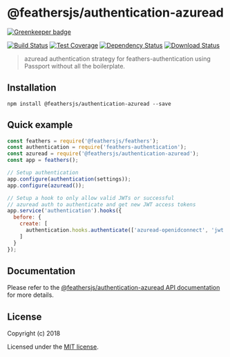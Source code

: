 # @feathersjs/authentication-azuread

[![Greenkeeper badge](https://badges.greenkeeper.io/feathersjs/authentication-azuread.svg)](https://greenkeeper.io/)

[![Build Status](https://travis-ci.org/feathersjs/authentication-azuread.png?branch=master)](https://travis-ci.org/feathersjs/authentication-azuread)
[![Test Coverage](https://api.codeclimate.com/v1/badges/d948ae0f5b7572578d5a/test_coverage)](https://codeclimate.com/github/feathersjs/authentication-azuread/test_coverage)
[![Dependency Status](https://img.shields.io/david/feathersjs/authentication-azuread.svg?style=flat-square)](https://david-dm.org/feathersjs/authentication-azuread)
[![Download Status](https://img.shields.io/npm/dm/@feathersjs/authentication-azuread.svg?style=flat-square)](https://www.npmjs.com/package/@feathersjs/authentication-azuread)

> azuread authentication strategy for feathers-authentication using Passport without all the boilerplate.

## Installation

```
npm install @feathersjs/authentication-azuread --save
```

## Quick example

```js
const feathers = require('@feathersjs/feathers');
const authentication = require('feathers-authentication');
const azuread = require('@feathersjs/authentication-azuread');
const app = feathers();

// Setup authentication
app.configure(authentication(settings));
app.configure(azuread());

// Setup a hook to only allow valid JWTs or successful 
// azuread auth to authenticate and get new JWT access tokens
app.service('authentication').hooks({
  before: {
    create: [
      authentication.hooks.authenticate(['azuread-openidconnect', 'jwt'])
    ]
  }
});
```

## Documentation

Please refer to the [@feathersjs/authentication-azuread API documentation](https://docs.feathersjs.com/api/authentication/azuread.html) for more details.

## License

Copyright (c) 2018

Licensed under the [MIT license](LICENSE).
